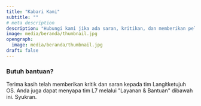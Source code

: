 ```yaml
---
title: "Kabari Kami"
subtitle: ""
# meta description
description: "Hubungi kami jika ada saran, kritikan, dan memberikan pelaporan kutu. Atau sekedar menyapa kami :)"
image: media/beranda/thumbnail.jpg
opengraph:
  image: media/beranda/thumbnail.jpg
draft: false
---
```


### Butuh bantuan?
Terima kasih telah memberikan kritik dan saran kepada tim Langitketujuh OS. Anda juga dapat menyapa tim L7 melalui "Layanan & Bantuan" dibawah ini. Syukran.
